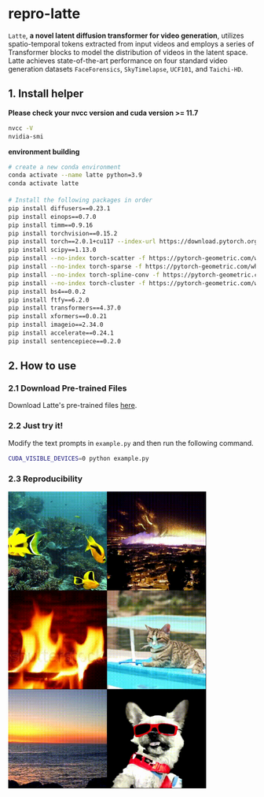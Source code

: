 # repro-latte

``Latte``, **a novel latent diffusion transformer for video generation**, utilizes spatio-temporal tokens extracted from input videos and employs a series of Transformer blocks to model the distribution of videos in the latent space. Latte achieves state-of-the-art performance on four standard video generation datasets ``FaceForensics``, ``SkyTimelapse``, ``UCF101``, and ``Taichi-HD``.

## 1. Install helper

**Please check your nvcc version and cuda version >= 11.7**
```bash
nvcc -V
nvidia-smi
```

**environment building**
```bash
# create a new conda environment
conda activate --name latte python=3.9
conda activate latte

# Install the following packages in order
pip install diffusers==0.23.1
pip install einops==0.7.0
pip install timm==0.9.16
pip install torchvision==0.15.2
pip install torch==2.0.1+cu117 --index-url https://download.pytorch.org/whl/cu117
pip install scipy==1.13.0
pip install --no-index torch-scatter -f https://pytorch-geometric.com/whl/torch-2.0.1+cu117.html
pip install --no-index torch-sparse -f https://pytorch-geometric.com/whl/torch-2.0.1+cu117.html
pip install --no-index torch-spline-conv -f https://pytorch-geometric.com/whl/torch-2.0.1+cu117.html
pip install --no-index torch-cluster -f https://pytorch-geometric.com/whl/torch-2.0.1+cu117.html
pip install bs4==0.0.2
pip install ftfy==6.2.0
pip install transformers==4.37.0
pip install xformers==0.0.21
pip install imageio==2.34.0
pip install accelerate==0.24.1
pip install sentencepiece==0.2.0
```

## 2. How to use

### 2.1 Download Pre-trained Files

Download Latte's pre-trained files [here]().

### 2.2 Just try it!

Modify the text prompts in ``example.py`` and then run the following command.

```bash
CUDA_VISIBLE_DEVICES=0 python example.py
```

### 2.3 Reproducibility

<img src="reproducibility/latte.gif" width="80%" alt="" />